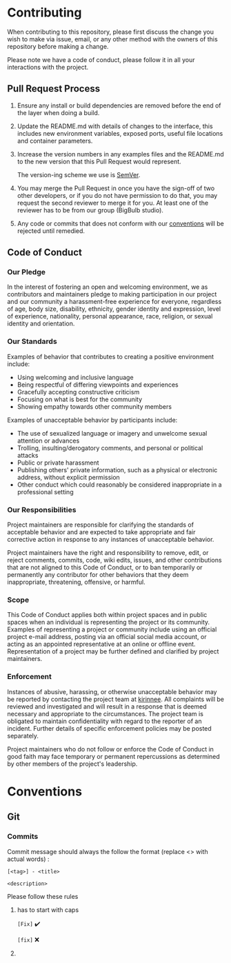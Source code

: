 # Contributing
        
When contributing to this repository, please first discuss the change you wish to make via issue,
email, or any other method with the owners of this repository before making a change.

Please note we have a code of conduct, please follow it in all your interactions with the project.



## Pull Request Process

1. Ensure any install or build dependencies are removed before the end of the layer when doing a
   build.
2. Update the README.md with details of changes to the interface, this includes new environment
   variables, exposed ports, useful file locations and container parameters.
3. Increase the version numbers in any examples files and the README.md to the new version that this
   Pull Request would represent.
   
   The version-ing scheme we use is [SemVer](http://semver.org/). 

4. You may merge the Pull Request in once you have the sign-off of two other developers, or if you
   do not have permission to do that, you may request the second reviewer to merge it for you. At least one 
   of the reviewer has to be from our group (BigBulb studio).
   
5. Any code or commits that does not conform with our [conventions](#Conventions) will be rejected until remedied.

## Code of Conduct

### Our Pledge

In the interest of fostering an open and welcoming environment, we as
contributors and maintainers pledge to making participation in our project and
our community a harassment-free experience for everyone, regardless of age, body
size, disability, ethnicity, gender identity and expression, level of experience,
nationality, personal appearance, race, religion, or sexual identity and
orientation.

### Our Standards

Examples of behavior that contributes to creating a positive environment
include:

* Using welcoming and inclusive language
* Being respectful of differing viewpoints and experiences
* Gracefully accepting constructive criticism
* Focusing on what is best for the community
* Showing empathy towards other community members

Examples of unacceptable behavior by participants include:

* The use of sexualized language or imagery and unwelcome sexual attention or
advances
* Trolling, insulting/derogatory comments, and personal or political attacks
* Public or private harassment
* Publishing others' private information, such as a physical or electronic
  address, without explicit permission
* Other conduct which could reasonably be considered inappropriate in a
  professional setting

### Our Responsibilities

Project maintainers are responsible for clarifying the standards of acceptable
behavior and are expected to take appropriate and fair corrective action in
response to any instances of unacceptable behavior.

Project maintainers have the right and responsibility to remove, edit, or
reject comments, commits, code, wiki edits, issues, and other contributions
that are not aligned to this Code of Conduct, or to ban temporarily or
permanently any contributor for other behaviors that they deem inappropriate,
threatening, offensive, or harmful.

### Scope

This Code of Conduct applies both within project spaces and in public spaces
when an individual is representing the project or its community. Examples of
representing a project or community include using an official project e-mail
address, posting via an official social media account, or acting as an appointed
representative at an online or offline event. Representation of a project may be
further defined and clarified by project maintainers.

### Enforcement

Instances of abusive, harassing, or otherwise unacceptable behavior may be
reported by contacting the project team at [kirinnee](mailto:kirinnee@gmail.com). All
complaints will be reviewed and investigated and will result in a response that
is deemed necessary and appropriate to the circumstances. The project team is
obligated to maintain confidentiality with regard to the reporter of an incident.
Further details of specific enforcement policies may be posted separately.

Project maintainers who do not follow or enforce the Code of Conduct in good
faith may face temporary or permanent repercussions as determined by other
members of the project's leadership.

# Conventions

## Git

### Commits

Commit message should always the follow the format (replace <> with actual words) : 
```
[<tag>] - <title>

<description>
````
Please follow these rules
1. **<tag>** has to start with caps

    `[Fix]` :heavy_check_mark:

    `[fix]` :x:

2. **<title>** Title has to start with caps

    `[Fix] -Enforced email pattern` :heavy_check_mark:
    
    `[Fix] - enforced email pattern`:x:

3. **<tag>** and **<title>** should not exceed 50 characters

    `[Improve] - Change the impl of search` :heavy_check_mark:
    
    `[Improve] - Change the implementation of search from iteration function to Red-Black-Tree Traversal` :x:

4. Use only approved short forms (Check them at [glossary](#Glossary))

    `[Improve] - Change impl for search` :heavy_check_mark:
    
    `[Improve] - Change search 2 r-b-t` :x:


### Pull Requests

The pull request title has to follow the format: 
```
[<tag>] - <title>
```

1. Description can be either prose-form or point form
2. Title can be descriptive, it should cover the branch's purpose in 1 line (what, not why or how)

### Branch Naming

- use slug instead of underscore or Pascal case

    `72-fix-scrollbar` :heavy_check_mark:

    `72FixScrollbar` :x:    

    `72_fix_scrollbar` :x:


- all lower case

    `66-change-repository-implementation` :heavy_check_mark:

    `66-Change-repostory-implementation` :x:

    `66-Change-Repo-Implementation` :x:


- prepend branch with work item number

    `12-add-character-handler` :heavy_check_mark:

    `add-character-handler` :x:


## Code 
### Style
- Soft Tabs  - tabs that convert into space. 

    `\s\s\s\s` :heavy_check_mark:

    `\t` :x:


- 1 tab = 4 

    ` \s\s\s\sfunction` :heavy_check_mark:

    `\s\sfunction`:x:

- LF  - Line Feed

    `\r\n` :x:

    `\n` :heavy_check_mark:

    `\r` :x:

    `\n\r` :x: 


- Curly braces

    **Place open curly brace on line of function** :heavy_check_mark:
   ```ts
   function x(){
   }
   ```
    **Place curly brace on new line** :x:
    ```ts
    function x()
    {
    }
    ```
    
- Array Formatting

    **Prepend commas** :x:
    ```ts
    let x:number[] = 
        [1
        ,2
        ,3
        ];
    ```
    
    **Open close different line** :heavy_check_mark:
    ```ts
    let x:number[] = [
  	        1,
	        2,
            3
      ];
    ```
    
    **Trailing commas** :x:
    ```ts
    let x:number[] = [
  	        1,
	        2,
            3,
      ];
    ```
    
    **Same line** :x:
    ```ts
    let x:number[] = [1,2,3];
    ```
    
- Semicolon

    **Always end with semi-colon** :heavy_check_mark:
    ```ts
    let x:number = 5;
    ```

    **Don't end with semi-colon** :x:
    ```ts
        let x:number = 5
    ```
    
- Infinite loop

    **for** :heavy_check_mark:
    ```ts
    for(;;){
	
      }
    ``` 

    **while** :x:
    ```ts
     while(true){
	
      }  
    ```
    
- Single line branch

    **No curly braces** :heavy_check_mark:
    ```ts
  let x:number = 0;  
  if (true) console.log("true");
    while(x>0) x++;
    ```

    **Curly Braces** :x:
    ```ts
    let x:number =0;
    if(true){console.log("true");}
    while(x>0) { x++; }
    ```
    
- Chained methods

    **Additional Method new line** :heavy_check_mark:
    ```ts
    let x:number = [1,2,3,4,5].map(s => s + 1)
            .filter(s => s % 2 === 0)
            .map(s => s +1)
            .reduce( (a,b) => a + b);
    ```
    
    **Initial Method new line** :heavy_check_mark:
    ```ts
     let x:number = [1,2,3,4,5]
                .map(s => s + 1)
                .filter(s => s % 2 === 0)
                .map(s => s +1)
                .reduce( (a,b) => a + b);
    ```

    **All same line** :x:
     ```ts
        let x:number = [1,2,3,4,5].map(s => s + 1).filter(s => s % 2 === 0).map(s => s +1).reduce( (a,b) => a + b);
    ```

    
- Object Literals (Javscript/Typescript)

    **Comma at end** :heavy_check_mark:
    ```ts
    let x:any = {
	     a: "a",
         b: "b"
      };
    ```

    **Single line if simple** :heavy_check_mark: 
    ```ts
     let x: any = { a: "a"};
    ```   

    **Trailing Commas** :x:
    ```ts
    let x: any = {	 
	      a: "a",
          b: "b",
    };
    ```
    
    **Comma infront** :x:
    ```ts
    let x :any = {a:"a"
          , b:"b"
          , c:"c"
          }
    ```

- Array Creation (Javascript/Typescript)

    **Array Literal** :heavy_check_mark:
    ```ts
    let x: number[] = [];
    ```

    **Constructor Initialization** :x:
    
    ```ts
    let x: number[] = new Array();
    ```

- Error Throwing (Javascript/Typescript)

    **Throw Error Object** :heavy_check_mark:
    ```ts
    throw new Error("Null exception");
    ```
    
    **Throw strings** :x:
    ```ts
    throw "Null exception";
    ```

- Standard Library Usage (Javascript/Typescript)

    **Use es6 standard library** :x:
    ```ts
    let x : number[] = [1,2,3].map( x=> x+1).filter(x=> x%2);
    ```
    
    **Use Core Library** :heavy_check_mark:
    ```ts
    let x : number[] = [1,2,3].Map( x=> x+1).Where(x=> x%2);
    ```

### Naming 

- Constants - all Caps

    `const LEFT = "left` :heavy_check_mark:

    `const left = "left` :x:


- Functions and Class Methods - Pascal Case

    `function Create(){}` :heavy_check_mark:

    `function create(){}` :x:


- File Names - Pascal Case

    `RealCharacter.js` :heavy_check_mark:

    `realCharacter.js` :x:


- Global Variable - Pascal Case

    `let RealTime = 5` :heavy_check_mark:

    `let realTime = 5` :x:


- Local Variable - Camel Case

    `let localTime = 5` :heavy_check_mark:

    `let LocalTime = 5` :x:


- Properties - Camel Case

    `public legLength: string;` :heavy_check_mark:

    `public LegLength:string;` :x:


- Function parameters - Camel Case

    `function Create(name:string, icNumber:string)` :heavy_check_mark:

    `function Create(name:string, IcNumber:string)` :x:

- Class and Interface name - Pascal Case

    `class Father {` :heavy_check_mark:
    
    `interface IWriter{` :heavy_check_mark:
    
    `class globFactory{` :x:
    
    `class iWriter` :x:
     
# Glossary

## Official Git Tags
- [Fix] - bug fixes
- [Feat] - New features, new code, new function, new class
- [Docs] - Added documentation or a commit just for comments
- [Refactor] -  restructuring existing code without changing its external behavior
- [Improve] - Refactor that actually improves external behavior (optimizations etc)
- [Test] - Anything related to tests (Add, change, remove)
- [Chore] - Random stuff or it's a chore (typo etc)
- [Style] - code formatting and code styling
- [Tooling] - Configuration changes
- [Revert] - Undoing stuff

## Shortforms
- impr - improve
- feat - feature
- impl - implementation/implement
- w - with
- w/o - without
- config - configuration
- docs - documentation
- ext - extension
- dir - directory
- repo -repository
- db -database
- func - function

### Attribution

This Code of Conduct is adapted from the [Contributor Covenant][homepage], version 1.4,
available at [http://contributor-covenant.org/version/1/4][version]

[homepage]: http://contributor-covenant.org
[version]: http://contributor-covenant.org/version/1/4/